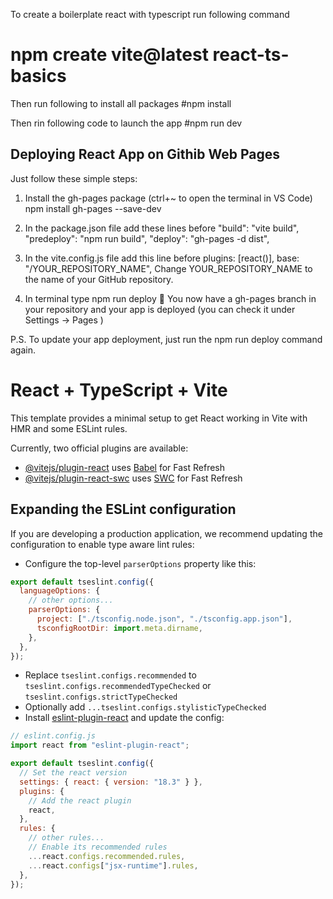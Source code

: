 To create a boilerplate react with typescript run following command

# npm create vite@latest react-ts-basics

Then run following to install all packages
#npm install

Then rin following code to launch the app
#npm run dev

## Deploying React App on Githib Web Pages

Just follow these simple steps:

1. Install the gh-pages package (ctrl+~ to open the terminal in VS Code)
   npm install gh-pages --save-dev
2. In the package.json file add these lines before "build": "vite build",
   "predeploy": "npm run build",
   "deploy": "gh-pages -d dist",
3. In the vite.config.js file add this line before plugins: [react()],
   base: "/YOUR_REPOSITORY_NAME",
   Change YOUR_REPOSITORY_NAME to the name of your GitHub repository.

4. In terminal type
   npm run deploy
   🎉 You now have a gh-pages branch in your repository and your app is deployed (you can check it under Settings -> Pages )

P.S. To update your app deployment, just run the npm run deploy command again.

# React + TypeScript + Vite

This template provides a minimal setup to get React working in Vite with HMR and some ESLint rules.

Currently, two official plugins are available:

- [@vitejs/plugin-react](https://github.com/vitejs/vite-plugin-react/blob/main/packages/plugin-react/README.md) uses [Babel](https://babeljs.io/) for Fast Refresh
- [@vitejs/plugin-react-swc](https://github.com/vitejs/vite-plugin-react-swc) uses [SWC](https://swc.rs/) for Fast Refresh

## Expanding the ESLint configuration

If you are developing a production application, we recommend updating the configuration to enable type aware lint rules:

- Configure the top-level `parserOptions` property like this:

```js
export default tseslint.config({
  languageOptions: {
    // other options...
    parserOptions: {
      project: ["./tsconfig.node.json", "./tsconfig.app.json"],
      tsconfigRootDir: import.meta.dirname,
    },
  },
});
```

- Replace `tseslint.configs.recommended` to `tseslint.configs.recommendedTypeChecked` or `tseslint.configs.strictTypeChecked`
- Optionally add `...tseslint.configs.stylisticTypeChecked`
- Install [eslint-plugin-react](https://github.com/jsx-eslint/eslint-plugin-react) and update the config:

```js
// eslint.config.js
import react from "eslint-plugin-react";

export default tseslint.config({
  // Set the react version
  settings: { react: { version: "18.3" } },
  plugins: {
    // Add the react plugin
    react,
  },
  rules: {
    // other rules...
    // Enable its recommended rules
    ...react.configs.recommended.rules,
    ...react.configs["jsx-runtime"].rules,
  },
});
```
